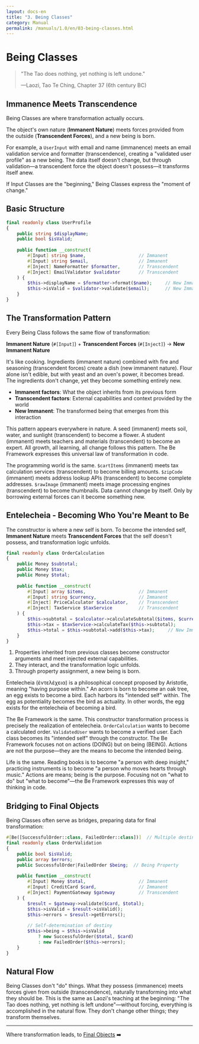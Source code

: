 ```yaml
---
layout: docs-en
title: "3. Being Classes"
category: Manual
permalink: /manuals/1.0/en/03-being-classes.html
---
```


# Being Classes

> "The Tao does nothing, yet nothing is left undone."
> 
> —Laozi, Tao Te Ching, Chapter 37 (6th century BC)

## Immanence Meets Transcendence

Being Classes are where transformation actually occurs.

The object's own nature (**Immanent Nature**) meets forces provided from the outside (**Transcendent Forces**), and a new being is born.

For example, a `UserInput` with email and name (immanence) meets an email validation service and formatter (transcendence), creating a "validated user profile" as a new being. The data itself doesn't change, but through validation—a transcendent force the object doesn't possess—it transforms itself anew.

If Input Classes are the "beginning," Being Classes express the "moment of change."

## Basic Structure

```php
final readonly class UserProfile
{
    public string $displayName;
    public bool $isValid;
    
    public function __construct(
        #[Input] string $name,                    // Immanent
        #[Input] string $email,                   // Immanent
        #[Inject] NameFormatter $formatter,       // Transcendent
        #[Inject] EmailValidator $validator       // Transcendent
    ) {
        $this->displayName = $formatter->format($name);     // New Immanent
        $this->isValid = $validator->validate($email);      // New Immanent
    }
}
```

## The Transformation Pattern

Every Being Class follows the same flow of transformation:

**Immanent Nature** (`#[Input]`) + **Transcendent Forces** (`#[Inject]`) → **New Immanent Nature**

It's like cooking. Ingredients (immanent nature) combined with fire and seasoning (transcendent forces) create a dish (new immanent nature). Flour alone isn't edible, but with yeast and an oven's power, it becomes bread. The ingredients don't change, yet they become something entirely new.

- **Immanent factors**: What the object inherits from its previous form
- **Transcendent factors**: External capabilities and context provided by the world
- **New Immanent**: The transformed being that emerges from this interaction

This pattern appears everywhere in nature. A seed (immanent) meets soil, water, and sunlight (transcendent) to become a flower. A student (immanent) meets teachers and materials (transcendent) to become an expert. All growth, all learning, all change follows this pattern. The Be Framework expresses this universal law of transformation in code.

The programming world is the same. `$cartItems` (immanent) meets tax calculation services (transcendent) to become billing amounts. `$zipCode` (immanent) meets address lookup APIs (transcendent) to become complete addresses. `$rawImage` (immanent) meets image processing engines (transcendent) to become thumbnails. Data cannot change by itself. Only by borrowing external forces can it become something new.

## Entelecheia - Becoming Who You're Meant to Be

The constructor is where a new self is born. To become the intended self, **Immanent Nature** meets **Transcendent Forces** that the self doesn't possess, and transformation logic unfolds.

```php
final readonly class OrderCalculation
{
    public Money $subtotal;
    public Money $tax;
    public Money $total;
    
    public function __construct(
        #[Input] array $items,                    // Immanent
        #[Input] string $currency,                // Immanent
        #[Inject] PriceCalculator $calculator,    // Transcendent
        #[Inject] TaxService $taxService          // Transcendent
    ) {
        $this->subtotal = $calculator->calculateSubtotal($items, $currency);
        $this->tax = $taxService->calculateTax($this->subtotal);
        $this->total = $this->subtotal->add($this->tax);     // New Immanent
    }
}
```

1. Properties inherited from previous classes become constructor arguments and meet injected external capabilities.
2. They interact, and the transformation logic unfolds.
3. Through property assignment, a new being is born.

Entelecheia (ἐντελέχεια) is a philosophical concept proposed by Aristotle, meaning "having purpose within." An acorn is born to become an oak tree, an egg exists to become a bird. Each harbors its "intended self" within. The egg as potentiality becomes the bird as actuality. In other words, the egg exists for the entelecheia of becoming a bird.

The Be Framework is the same. This constructor transformation process is precisely the realization of entelecheia. `OrderCalculation` wants to become a calculated order. `ValidatedUser` wants to become a verified user. Each class becomes its "intended self" through the constructor. The Be Framework focuses not on actions (DOING) but on being (BEING). Actions are not the purpose—they are the means to become the intended being.

Life is the same. Reading books is to become "a person with deep insight," practicing instruments is to become "a person who moves hearts through music." Actions are means; being is the purpose. Focusing not on "what to do" but "what to become"—the Be Framework expresses this way of thinking in code.

## Bridging to Final Objects

Being Classes often serve as bridges, preparing data for final transformation:

```php
#[Be([SuccessfulOrder::class, FailedOrder::class])]  // Multiple destinies
final readonly class OrderValidation
{
    public bool $isValid;
    public array $errors;
    public SuccessfulOrder|FailedOrder $being;  // Being Property
    
    public function __construct(
        #[Input] Money $total,                    // Immanent
        #[Input] CreditCard $card,                // Immanent
        #[Inject] PaymentGateway $gateway         // Transcendent
    ) {
        $result = $gateway->validate($card, $total);
        $this->isValid = $result->isValid();
        $this->errors = $result->getErrors();
        
        // Self-determination of destiny
        $this->being = $this->isValid 
            ? new SuccessfulOrder($total, $card)
            : new FailedOrder($this->errors);
    }
}
```

## Natural Flow

Being Classes don't "do" things. What they possess (immanence) meets forces given from outside (transcendence), naturally transforming into what they should be. This is the same as Laozi's teaching at the beginning: "The Tao does nothing, yet nothing is left undone"—without forcing, everything is accomplished in the natural flow. They don't change other things; they transform themselves.

---

Where transformation leads, to [Final Objects](./04-final-objects.html) ➡️
